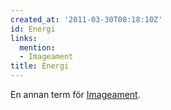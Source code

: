 ```yaml
---
created_at: '2011-03-30T08:18:10Z'
id: Energi
links:
  mention:
  - Imageament
title: Energi
---
```


En annan term för [Imageament].

  [Imageament]: Imageament